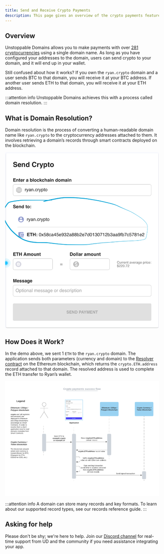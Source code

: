 ```yaml
---
title: Send and Receive Crypto Payments
description: This page gives an overview of the crypto payments feature.
---
```


## Overview

Unstoppable Domains allows you to make payments with over [281 cryptocurrencies](https://support.unstoppabledomains.com/support/solutions/articles/48001185621-what-cryptocurrencies-are-currently-supported-) using a single domain name. As long as you have configured your addresses to the domain, users can send crypto to your domain, and it will end up in your wallet.

Still confused about how it works? If you own the `ryan.crypto` domain and a user sends BTC to that domain, you will receive it at your BTC address. If another user sends ETH to that domain, you will receive it at your ETH address.

:::attention info
Unstoppable Domains achieves this with a process called domain resolution.
:::

## What is Domain Resolution?

Domain resolution is the process of converting a human-readable domain name like `ryan.crypto` to the cryptocurrency addresses attached to them. It involves retrieving a domain’s records through smart contracts deployed on the blockchain.

![a successful domain resolving example](../images/best-practices.png '#display=block;margin-left=auto;margin-right=auto;width=50%;')

## How Does it Work?

In the demo above, we sent 1 `ETH` to the `ryan.crypto` domain. The application sends both parameters (currency and domain) to the [Resolver contract](../developer-toolkit/smart-contracts/cns-smart-contracts/#resolver) on the Ethereum blockchain, which returns the `crypto.ETH.address` record attached to that domain. The resolved address is used to complete the ETH transfer to Ryan’s wallet.

![the crypto payments success flow diagram](../images/crypto-payments-success-flow.png)

:::attention info
A domain can store many records and key formats. To learn about our supported record types, see our records reference guide.
:::

## Asking for help

Please don't be shy; we're here to help. Join our [Discord channel](https://discord.gg/b6ZVxSZ9Hn) for real-time support from UD and the community if you need assistance integrating your app.

